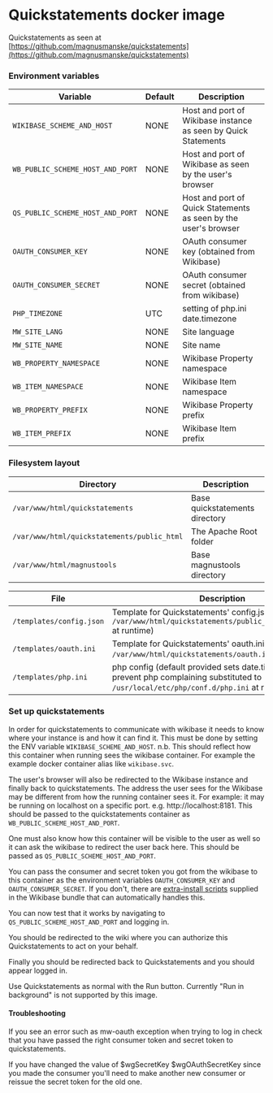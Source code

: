 # Quickstatements docker image

Quickstatements as seen at [https://github.com/magnusmanske/quickstatements](https://github.com/magnusmanske/quickstatements)

### Environment variables

Variable                             | Default      | Description                                            
-------------------------------------|--------------|------------
`WIKIBASE_SCHEME_AND_HOST`           | NONE         | Host and port of Wikibase instance as seen by Quick Statements
`WB_PUBLIC_SCHEME_HOST_AND_PORT`     | NONE         | Host and port of Wikibase as seen by the user's browser
`QS_PUBLIC_SCHEME_HOST_AND_PORT`     | NONE         | Host and port of Quick Statements as seen by the user's browser      
`OAUTH_CONSUMER_KEY`                 | NONE         | OAuth consumer key (obtained from Wikibase)            
`OAUTH_CONSUMER_SECRET`              | NONE         | OAuth consumer secret (obtained from wikibase)
`PHP_TIMEZONE`                       | UTC          | setting of php.ini date.timezone
`MW_SITE_LANG`                       | NONE         | Site language
`MW_SITE_NAME`                       | NONE         | Site name
`WB_PROPERTY_NAMESPACE`              | NONE         | Wikibase Property namespace
`WB_ITEM_NAMESPACE`                  | NONE         | Wikibase Item namespace
`WB_PROPERTY_PREFIX`                 | NONE         | Wikibase Property prefix
`WB_ITEM_PREFIX`                     | NONE         | Wikibase Item prefix

### Filesystem layout

Directory                                   | Description                                                                   
--------------------------------------------|-------------------------------------------------------------------------------
`/var/www/html/quickstatements`             | Base quickstatements directory                                                
`/var/www/html/quickstatements/public_html` | The Apache Root folder                                                        
`/var/www/html/magnustools`                 | Base magnustools directory                                                    

File                      | Description                                                                                                                              
------------------------- | ------------------------------------------------------------------------------                                                           
`/templates/config.json`  | Template for Quickstatements' config.json (substituted to `/var/www/html/quickstatements/public_html/config.json` at runtime)            
`/templates/oauth.ini`    | Template for Quickstatements' oauth.ini (substituted to `/var/www/html/quickstatements/oauth.ini` at runtime)                            
`/templates/php.ini`      | php config (default provided sets date.timezone to prevent php complaining substituted to `/usr/local/etc/php/conf.d/php.ini` at runtime)


### Set up quickstatements
In order for quickstatements to communicate with wikibase it needs to know where your instance is and how it can find it.
This must be done by setting the ENV variable `WIKIBASE_SCHEME_AND_HOST`. n.b. This should reflect how this container when running
sees the wikibase container. For example the example docker container alias like `wikibase.svc`.

The user's browser will also be redirected to the Wikibase instance and finally back to quickstatements. The address
the user sees for the Wikibase may be different from how the running container sees it. For example: it may be running
on localhost on a specific port. e.g. http://localhost:8181. This should be passed to the quickstatements container as
`WB_PUBLIC_SCHEME_HOST_AND_PORT`.

One must also know how this container will be visible to the user as well so it can ask the wikibase to redirect the
user back here. This should be passed as `QS_PUBLIC_SCHEME_HOST_AND_PORT`.

You can pass the consumer and secret token you got from the wikibase to this container as the environment variables
 `OAUTH_CONSUMER_KEY` and `OAUTH_CONSUMER_SECRET`. If you don't, there are [extra-install scripts](../WikibaseBundle/extra-install/QuickStatements.sh) supplied in the Wikibase bundle that can automatically handles this.

You can now test that it works by navigating to `QS_PUBLIC_SCHEME_HOST_AND_PORT` and logging in.

You should be redirected to the wiki where you can authorize this Quickstatements to act on your behalf.

Finally you should be redirected back to Quickstatements and you should appear logged in.

Use Quickstatements as normal with the Run button. Currently "Run in background" is not supported by this image.

#### Troubleshooting
If you see an error such as mw-oauth exception when trying to log in check that you have passed the right consumer token
and secret token to quickstatements.

If you have changed the value of $wgSecretKey $wgOAuthSecretKey since you made the consumer you'll need to make another new consumer or
reissue the secret token for the old one.
